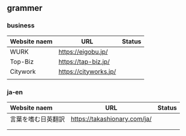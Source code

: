 ## grammer

### business

| Website naem | URL                   | Status |
| :----------- | --------------------- | ------ |
| WURK         | https://eigobu.jp/    |        |
| Top-Biz      | https://tap-biz.jp/   |        |
| Citywork     | https://cityworks.jp/ |        |
|              |                       |        |

### ja-en

| Website naem       | URL                          | Status |
| :----------------- | ---------------------------- | ------ |
| 言葉を嗜む日英翻訳 | https://takashionary.com/ja/ |        |
|                    |                              |        |
|                    |                              |        |